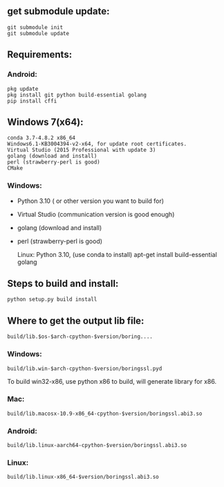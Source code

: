 ## get submodule update:    
    git submodule init  
    git submodule update  


## Requirements:
  ### Android:  
    pkg update  
    pkg install git python build-essential golang  
    pip install cffi   
    
  ## Windows 7(x64):
    conda 3.7-4.8.2 x86_64
    Windows6.1-KB3004394-v2-x64, for update root certificates.
    Virtual Studio (2015 Professional with update 3)
    golang (download and install)
    perl (strawberry-perl is good)
    CMake

  ### Windows:
* Python 3.10 ( or other version you want to build for)    
* Virtual Studio (communication version is good enough)  
* golang (download and install)  
* perl (strawberry-perl is good)  

  Linux: 
    Python 3.10, (use conda to install)
    apt-get install build-essential 
    golang

## Steps to build and install:  
    python setup.py build install
  
## Where to get the output lib file:  
    build/lib.$os-$arch-cpython-$version/boring....  
  
  ### Windows:  
    build/lib.win-$arch-cpython-$version/boringssl.pyd  
  To build win32-x86, use python x86 to build, will generate library for x86.
  
  ### Mac:
    build/lib.macosx-10.9-x86_64-cpython-$version/boringssl.abi3.so
  
  ### Android:
    build/lib.linux-aarch64-cpython-$version/boringssl.abi3.so
  
  ### Linux:
    build/lib.linux-x86_64-$version/boringssl.abi3.so
  